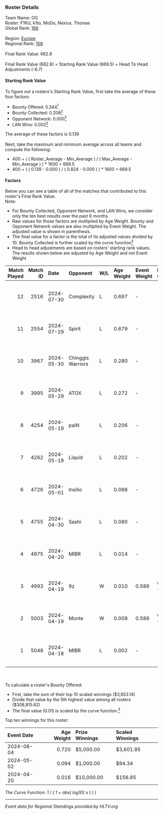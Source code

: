 ### Roster Details<br />
Team Name: OG<br />
Roster: F1KU, k1to, MoDo, Nexius, Thomas<br />
Global Rank: [166](../../standings_global_2024_10_15.md)<br />
<br />
Region: [Europe]( ../../standings_europe_2024_10_15.md)<br />
Regional Rank: [108]( ../../standings_europe_2024_10_15.md)<br />
<br />
Final Rank Value:  662.8<br />
<br />
Final Rank Value (662.8) = Starting Rank Value (669.5) + Head To Head Adjustments (-6.7)<br />

#### Starting Rank Value<br />
To figure out a rosters's Starting Rank Value, first take the average of these four factors:<br />
- Bounty Offered: 0.344[<sup>1</sup>](#table2)
- Bounty Collected: 0.208[<sup>2</sup>](#table1)
- Opponent Network: 0.000[<sup>2</sup>](#table1)
- LAN Wins: 0.002[<sup>2</sup>](#table1)

The average of these factors is 0.139<br />
<br />
Next, take the maximum and minimum average across all teams and compute the following:<br />
- 400 + ( ( Roster_Average - Min_Average ) / ( Max_Average - Min_Average ) ) * 1600 = 669.5
- 400 + ( ( 0.139 - 0.000 ) / ( 0.824 - 0.000 ) ) * 1600 = 669.5


#### Factors<br />
Below you can see a table of all of the matches that contributed to this roster's Final Rank Value.<br />
Note:<br />

- For Bounty Collected, Opponent Network, and LAN Wins, we consider only the ten best results over the past 6 months.
- Raw values for those factors are multiplied by Age Weight. Bounty and Opponent Network values are also multiplied by Event Weight. The adjusted value is shown in parenthesis.
- The final value for a factor is the total of its adjusted values divided by 10. Bounty Collected is further scaled by the curve function[<sup>3</sup>](#curveFunction)
- Head to head adjustments are based on rosters' starting rank values. The results shown below are adjusted by Age Weight and not Event Weight
<span id="table1"></span><br />


| Match Played | Match ID | Date       | Opponent          | W/L | Age Weight | Event Weight | Bounty Collected | Opponent Network | LAN Wins  | H2H Adj. | Roster                             |
| -: | -: | :- | :- | :- | :- | :- | :- | :- | :- | -: | :- |
|           12 |     2516 | 2024-07-30 | Complexity        | L   | 0.687      | -            | -                | -                | -         |    -0.13 | F1KU, k1to, MoDo, Nexius, Thomas   |
|           11 |     2554 | 2024-07-29 | Spirit            | L   | 0.679      | -            | -                | -                | -         |    -0.02 | F1KU, k1to, MoDo, Nexius, Thomas   |
|           10 |     3967 | 2024-05-30 | Chinggis Warriors | L   | 0.280      | -            | -                | -                | -         |    -2.34 | F1KU, HeavyGod, k1to, MoDo, Nexius |
|            9 |     3995 | 2024-05-29 | ATOX              | L   | 0.272      | -            | -                | -                | -         |    -3.84 | F1KU, HeavyGod, k1to, MoDo, Nexius |
|            8 |     4254 | 2024-05-19 | paiN              | L   | 0.206      | -            | -                | -                | -         |    -0.06 | F1KU, HeavyGod, k1to, MoDo, Nexius |
|            7 |     4262 | 2024-05-18 | Liquid            | L   | 0.202      | -            | -                | -                | -         |    -0.03 | F1KU, HeavyGod, k1to, MoDo, Nexius |
|            6 |     4726 | 2024-05-01 | Insilio           | L   | 0.088      | -            | -                | -                | -         |    -0.46 | F1KU, HeavyGod, k1to, MoDo, Nexius |
|            5 |     4755 | 2024-04-30 | Sashi             | L   | 0.080      | -            | -                | -                | -         |    -0.36 | F1KU, HeavyGod, k1to, MoDo, Nexius |
|            4 |     4975 | 2024-04-20 | MIBR              | L   | 0.014      | -            | -                | -                | -         |    -0.01 | F1KU, HeavyGod, k1to, MoDo, Nexius |
|            3 |     4993 | 2024-04-19 | 9z                | W   | 0.010      | 0.589        | 0.236 (0.001)    | 0.351 (0.002)    | 1 (0.010) |     0.31 | F1KU, HeavyGod, k1to, MoDo, Nexius |
|            2 |     5003 | 2024-04-19 | Monte             | W   | 0.009      | 0.589        | 0.035 (0.000)    | 0.123 (0.001)    | 1 (0.009) |     0.18 | F1KU, HeavyGod, k1to, MoDo, Nexius |
|            1 |     5048 | 2024-04-18 | MIBR              | L   | 0.002      | -            | -                | -                | -         |    -0.00 | F1KU, HeavyGod, k1to, MoDo, Nexius |

<br />
<span id="table2"></span><br />
To calculate a roster's Bounty Offered:<br />

- First, take the sum of their top 10 scaled winnings ($3,853.14)
- Divide that value by the 5th highest value among all rosters ($308,815.62)
- The final value (0.01) is scaled by the curve function.[<sup>3</sup>](#curveFunction)

Top ten winnings for this roster:<br />

| Event Date | Age Weight | Prize Winnings | Scaled Winnings |
| :- | -: | :- | :- |
| 2024-08-04 |      0.720 | $5,000.00      | $3,601.95       |
| 2024-05-02 |      0.094 | $1,000.00      | $94.34          |
| 2024-04-20 |      0.016 | $10,000.00     | $156.85         |


<span id="curveFunction"></span>_The Curve Function: 1 / ( 1 + abs( log10( x ) ) )_<br />

---
_Event data for Regional Standings provided by HLTV.org_<br />
